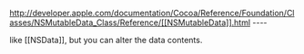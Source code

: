 http://developer.apple.com/documentation/Cocoa/Reference/Foundation/Classes/NSMutableData_Class/Reference/[[NSMutableData]].html ----

like [[NSData]], but you can alter the data contents.